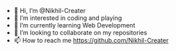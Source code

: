 - 👋 Hi, I’m @Nikhil-Creater
- 👀 I’m interested in coding and playing
- 🌱 I’m currently learning Web Development
- 💞️ I’m looking to collaborate on my repositories
- 📫 How to reach me https://github.com/Nikhil-Creater

<!---
Nikhil-Creater/Nikhil-Creater is a ✨ special ✨ repository because its `README.md` (this file) appears on your GitHub profile.
You can click the Preview link to take a look at your changes.
--->
